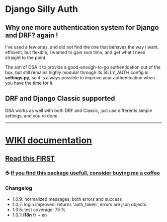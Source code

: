 # Django Silly Auth

## Why one more authentication system for Django and DRF? again !

I've used a few ones, and did not find the one that behaves the way I want,
efficient, but flexible, I wanted to gain som time, and get what I need straight to the point.

The aim of DSA it to provide a good-enough-to-go authentication out of the box, but still remains highly
modular through its SILLY_AUTH config in **settings.py**, so it is always possible to improve your
authentication when you have the time for it.

## DRF and Django Classic supported
DSA works as well with both DRF and Classic, just use differents simple settings, and you're done.


<hr>

# [WIKI documentation](https://github.com/byoso/django_silly_auth/wiki)

## [Read this FIRST](https://github.com/byoso/django_silly_auth/wiki/Must-read-this-few-lines-!)

### :coffee: [If you find this package usefull, consider buying me a coffee](https://www.buymeacoffee.com/byoso)


### Changelog

- 1.0.9: normalized messages, both errors and success
- 1.0.7: login improved: returns 'auth_token', errors are json objects.
- 1.0.5: test coverage: 75 %
- 1.0.1: **i18n** fr + en
